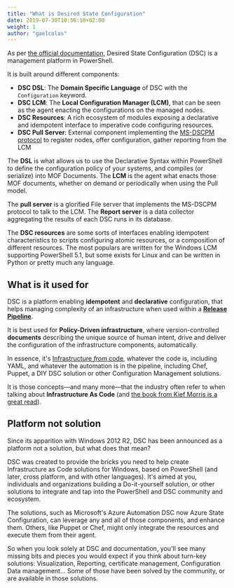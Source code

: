 ```yaml
---
title: "What is Desired State Configuration"
date: 2019-07-30T10:56:10+02:00
weight: 1
author: "gaelcolas"
---
```


As per [the official documentation](https://docs.microsoft.com/en-us/powershell/dsc/overview/overview),
 Desired State Configuration (DSC) is a management platform in PowerShell.

It is built around different components:

- **DSC DSL**: The **Domain Specific Language** of DSC with the `Configuration` keyword.
- **DSC LCM**: The **Local Configuration Manager (LCM)**, that can be seen as the
 agent enacting the configurations on the managed nodes.
- **DSC Resources**: A rich ecosystem of modules exposing a declarative and
 idempotent interface to imperative code configuring resources.
- **DSC Pull Server**: External component implementing the [MS-DSCPM protocol](https://docs.microsoft.com/en-us/openspecs/windows_protocols/ms-dscpm/ea744c01-51a2-4000-9ef2-312711dcc8c9)
 to register nodes, offer configuration, gather reporting from the LCM

The **DSL** is what allows us to use the Declarative Syntax within PowerShell
to define the configuration policy of your systems, and compiles (or serialize)
into MOF Documents.
The **LCM** is the agent what enacts those MOF documents, whether on demand or
periodically when using the Pull model.

The **pull server** is a glorified File server that implements the MS-DSCPM protocol
to talk to the LCM. The **Report server** is a data collector aggregating the
results of each DSC runs in its database.

The **DSC resources** are some sorts of interfaces enabling idempotent
characteristics to scripts configuring atomic resources, or a composition
of different resources. The most populars are written for the Windows LCM
supporting PowerShell 5.1, but some exists for Linux and can be written in Python
or pretty much any language.

## What is it used for

DSC is a platform enabling **idempotent** and **declarative** configuration,
that helps managing complexity of an infrastructure when
used within a [**Release Pipeline**](https://aka.ms/TRPM).

It is best used for **Policy-Driven infrastructure**, where version-controlled
**documents** describing the unique source of human intent, drive and deliver
the configuration of the infrastructure components, automatically.

In essence, it's [Infrastructure _from_ code](https://devopscollective.org/maybe-infrastructure-as-code-isnt-the-right-way/),
whatever the code is, including YAML, and whatever the automation is in the
pipeline, including Chef, Puppet, a DIY DSC solution or
other Configuration Management solutions.

It is those concepts—and many more—that the industry often refer to when
talking about **Infrastructure As Code** (and
[the book from Kief Morris is a great read](https://info.thoughtworks.com/Infrastructure-as-Code-Kief-Morris.html)).

## Platform not solution

Since its apparition with Windows 2012 R2, DSC has been announced as a platform
not a solution, but what does that mean?

DSC was created to provide the bricks you need to help create
Infrastructure as Code solutions for Windows, based on
PowerShell (and later, cross platform, and with other languages).
It's aimed at you, individuals and organizations building a Do-it-yourself
solution, or other solutions to integrate and tap into the PowerShell and
DSC community and ecosystem.

The solutions, such as Microsoft's Azure Automation DSC now Azure State
Configuration, can leverage any and all of those components, and enhance them.
Others, like Puppet or Chef, might only integrate the resources
and execute them from their agent.

So when you look solely at DSC and documentation, you'll see many missing bits
and pieces you would expect if you think about turn-key solutions: Visualization,
Reporting, certificate management, Configuration Data management...
Some of those have been solved by the community, or are available in those solutions.
